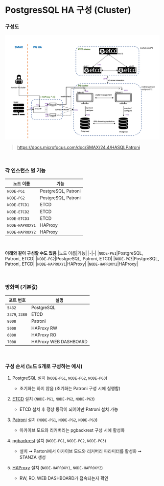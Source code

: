 PostgresSQL HA 구성 (Cluster)
===

### 구성도
<img src="./postgres-ha.png">

>https://docs.microfocus.com/doc/SMAX/24.4/HASQLPatroni

<br>

### 각 인스턴스 별 기능
|노드 이름|기능|
|-|-|
|`NODE-PG1`|PostgreSQL, Patroni|
|`NODE-PG2`|PostgreSQL, Patroni|
|`NODE-ETCD1`|ETCD|
|`NODE-ETCD2`|ETCD|
|`NODE-ETCD3`|ETCD|
|`NODE-HAPROXY1`|HAProxy|
|`NODE-HAPROXY2`|HAProxy|

<br>

__아래와 같이 구성할 수도 있음__
|노드 이름|기능|
|-|-|
|`NODE-PG1`|PostgreSQL, Patroni, ETCD|
|`NODE-PG2`|PostgreSQL, Patroni, ETCD|
|`NODE-PG3`|PostgreSQL, Patroni, ETCD|
|`NODE-HAPROXY1`|HAProxy|
|`NODE-HAPROXY2`|HAProxy|

<br>

### 방화벽 (기본값)
|포트 번호|설명|
|-|-|
|`5432`|PostgreSQL|
|`2379`, `2380`|ETCD|
|`8008`|Patroni|
|`5000`|HAProxy RW|
|`6000`|HAProxy RO|
|`7000`|HAProxy WEB DASHBOARD|

<br>

### 구성 순서 (노드 5개로 구성하는 예시)
  1. PostgreSQL 설치 (`NODE-PG1`, `NODE-PG2`, `NODE-PG3`)
      * 초기화는 하지 않음 (초기화는 Patroni 구성 시에 실행함)

  1. [ETCD](../../etcd/README.md#설치) 설치 (`NODE-PG1`, `NODE-PG2`, `NODE-PG3`)
      * ETCD 설치 후 정상 동작이 되어야만 Patroni 설치 가능

  1. [Patroni](./patroni/README.md) 설치 (`NODE-PG1`, `NODE-PG2`, `NODE-PG3`)
      * 아카이브 모드와 리커버리는 pgbackrest 구성 시에 활성화

  1. [pgbackrest](./pgbackrest/README.md) 설치 (`NODE-PG1`, `NODE-PG2`, `NODE-PG3`)
      * 설치 ➞ Partoni에서 아카이브 모드와 리커버리 파라미터를 활성화 ➞ STANZA 생성

  1. [HAProxy](../../haproxy/README.md) 설치 (`NODE-HAPROXY1`, `NODE-HAPROXY2`)
      * RW, RO, WEB DASHBOARD가 접속되는지 확인

<br>
